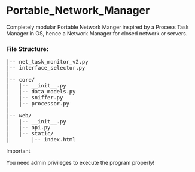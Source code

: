 # Portable_Network_Manager

Completely modular Portable Network Manger inspired by a Process Task Manager in OS,
hence a Network Manager for closed network or servers.


### File Structure:
<pre>|-- net_task_monitor_v2.py 
|-- interface_selector.py  
|
|-- core/
|   |-- __init__.py
|   |-- data_models.py
|   |-- sniffer.py
|   |-- processor.py
|
|-- web/
|   |-- __init__.py
|   |-- api.py
|   |-- static/
|       |-- index.html
</pre>

> [!IMPORTANT]
> You need admin privileges to execute the program properly!